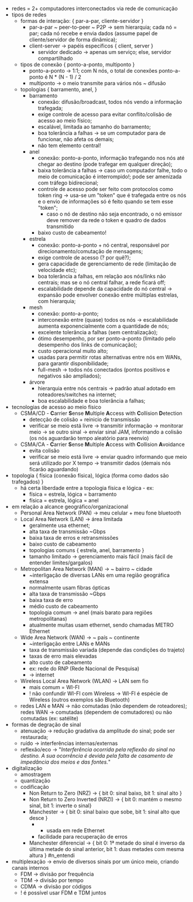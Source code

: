 * redes = 2+ computadores interconectados via rede de comunicação
* tipos de redes
	* formas de interação: { par-a-par, cliente-servidor }
		* par-a-par ~ peer-to-peer ~ P2P -> sem hierarquia; cada nó = par; cada nó recebe e envia dados (assume papel de cliente/servidor de forma dinâmica);
		* client-server -> papéis específicos { client, server }
			* servidor dedicado -> apenas um serviço; else, servidor compartilhado
	* tipos de conexão { ponto-a-ponto, multiponto }
		* ponto-a-ponto -> 1:1; com N nós, o total de conexões ponto-a-ponto é N \* (N - 1) / 2
		* multiponto -> o meio transmite para vários nós ~ difusão
	* topologias { barramento, anel, }
		* barramento
			* conexão: difusão/broadcast, todos nós vendo a informação trafegada; 
			* exige controle de acesso para evitar conflito/colisão de acesso ao meio físico; 
			* escalável, limitada ao tamanho do barramento;
			* boa tolerância a falhas -> se um computador para de funcionar, não afeta os demais;
			* não tem elemento central!
		* anel 
			* conexão: ponto-a-ponto, informação trafegando nos nós até chegar ao destino (pode trafegar em qualquer direção);
			* baixa tolerância a falhas -> caso um computador falhe, todo o meio de comunicação é interrompido!; pode ser amenizada com tráfego bidirecional;
			* controle de acesso pode ser feito com protocolos como token ring -> usa-se um "token" que é trafegada entre os nós e o envio de informações só é feito quando se tem esse "token";
				* caso o nó de destino não seja encontrado, o nó emissor deve remover da rede o token e quadro de dados transmitido
			* baixo custo de cabeamento!
		* estrela
			* conexão: ponto-a-ponto + nó central, responsável por direcionamento/comutação de mensagens;
			* exige controle de acesso (? por quê?);
			* gera capacidade de gerenciamento de rede (limitação de velocidade etc);
			* boa tolerância a falhas, em relação aos nós/links não centrais; mas se o nó central falhar, a rede ficará off;
			* escalabilidade depende da capacidade do nó central -> expansão pode envolver conexão entre múltiplas estrelas, com hierarquia;
		* mesh
			* conexão: ponto-a-ponto;
			* interconexão entre (quase) todos os nós -> escalabilidade aumenta exponencialmente com a quantidade de nós;
			* excelente tolerância a falhas (sem centralização);
			* ótimo desempenho, por ser ponto-a-ponto (limitado pelo desempenho dos links de comunicação);
			* custo operacional muito alto;
			* usadas para permitir rotas alternativas entre nós em WANs, para garantir disponibilidade;
			* full-mesh -> todos nós conectados (pontos positivos e negativos são ampliados);
		* árvore
			* hierarquia entre nós centrais -> padrão atual adotado em roteadores/switches na internet;
			* boa escalabilidade e boa tolerância a falhas;
* tecnologias de acesso ao meio físico
	* CSMA/CD - **C**arrier **S**ense **M**ultiple **A**ccess with **C**ollision **D**etection
		* detecção de colisão + reinicio de transmissão
		* verificar se meio está livre -> transmitir informação -> monitorar meio -> se outro sinal -> enviar sinal JAM, informando a colisão (os nós aguardarão tempo aleatório para reenvio)
	* CSMA/CA - **C**arrier **S**ense **M**ultiple **A**ccess with **C**ollision **A**voidance
		* evita colisão
		* verificar se meio está livre -> enviar quadro informando que meio será utilizado por X tempo -> transmitir dados (demais nós ficarão aguardando)
* topologia { física (conexão física), lógica (forma como dados são trafegados) }
	* há certa liberdade entre a topologia física e lógica - ex:
		* física = estrela, lógica = barramento
		* física = estrela, lógica = anel
* em relação a alcance geográfico/organizacional
	* Personal Area Network (PAN) -> meu celular + meu fone bluetooth
	* Local Area Network (LAN) -> área limitada
		* geralmente usa ethernet;
		* alta taxa de transmissão ~Gbps
		* baixa taxa de erros e retransmissões
		* baixo custo de cabeamento
		* topologias comuns { estrela, anel, barramento }
		* tamanho limitado -> gerenciamento mais fácil (mais fácil de entender limites/gargalos)
	* Metropolitan Area Network (MAN) -> ~ bairro ~ cidade
		* ~interligação de diversas LANs em uma região geográfica extensa
		* normalmente usam fibras ópticas
		* alta taxa de transmissão ~Gbps
		* baixa taxa de erro
		* médio custo de cabeamento
		* topologia comum -> anel (mais barato para regiões metropolitanas)
		* atualmente muitas usam ethernet, sendo chamadas METRO Ethernet
	* Wide Area Network (WAN) -> ~ país ~ continente
		* ~interligação entre LANs e MANs
		* taxa de transmissão variada (depende das condições do trajeto)
		* taxas de erro mais elevadas
		* alto custo de cabeamento
		* ex: rede do RNP (Rede Nacional de Pesquisa)
		* -> internet
	* Wireless Local Area Network (WLAN) -> LAN sem fio
		* mais comum = WI-FI
		* ! não confundir WI-FI com Wireless -> WI-FI é espécie de Wireless (outros exemplos são Bluetooth)
	* redes LAN e MAN -> não comutadas (não dependem de roteadores); redes WAN -> comutadas (dependem de comutadores) ou não comutadas (ex: satélite)
* formas de degração de sinal
	* atenuação -> redução gradativa da amplitude do sinal; pode ser restaurada;
	* ruído -> interferências internas/externas
	* reflexão/eco -> "*Interferência ocorrida pela reflexão do sinal no destino. A sua ocorrência é devida pela falta de casamento de impedância dos meios e das fontes.*"
* digitalização
	* amostragem
	* quantização
	* codificação
		* Non Return to Zero (NRZ) -> { bit 0: sinal baixo, bit 1: sinal alto }
		* Non Return to Zero Inverted (NRZI) -> { bit 0: mantém o mesmo sinal, bit 1: inverte o sinal}
		* Manchester -> { bit 0: sinal baixo que sobe, bit 1: sinal alto que desce }
			* + usada em rede Ethernet
			* facilidade para recuperação de erros
		* Manchester diferencial -> { bit 0: 1ª metade do sinal é inverso da última metade do sinal anterior, bit 1: duas metades com mesma altura } #n_entendi 
* multiplexação -> envio de diversos sinais por um único meio, criando canais internos
	* FDM -> divisão por frequência
	* TDM -> divisão por tempo
	* CDMA -> divisão por códigos
	* ! é possível usar FDM e TDM juntos